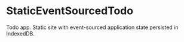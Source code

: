 # StaticEventSourcedTodo
Todo app. Static site with event-sourced application state persisted in IndexedDB.
